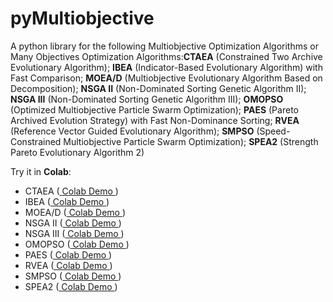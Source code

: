 # pyMultiobjective
A python library for the following Multiobjective Optimization Algorithms or Many Objectives Optimization Algorithms:**CTAEA** (Constrained Two Archive Evolutionary Algorithm); **IBEA** (Indicator-Based Evolutionary Algorithm) with Fast Comparison; **MOEA/D** (Multiobjective Evolutionary Algorithm Based on Decomposition); **NSGA II** (Non-Dominated Sorting Genetic Algorithm II);  **NSGA III** (Non-Dominated Sorting Genetic Algorithm III); **OMOPSO** (Optimized Multiobjective Particle Swarm Optimization); **PAES** (Pareto Archived Evolution Strategy) with Fast Non-Dominance Sorting; **RVEA** (Reference Vector Guided Evolutionary Algorithm); **SMPSO** (Speed-Constrained Multiobjective Particle Swarm Optimization); **SPEA2** (Strength Pareto Evolutionary Algorithm 2)


Try it in **Colab**:

- CTAEA ([ Colab Demo ](https://colab.research.google.com/drive/1IC5m7JfmhT0ihWBhziQdfyq1PAHrmW1p?usp=sharing))
- IBEA ([ Colab Demo ](https://colab.research.google.com/drive/1BBD0nWaE5SqL5n2Jpa_fDYgkWGSpy8xu?usp=sharing))
- MOEA/D ([ Colab Demo ](https://colab.research.google.com/drive/1BP2qM9coiOTq28ZYeQEqxHSCHBeh3-Io?usp=sharing))
- NSGA II ([ Colab Demo ](https://colab.research.google.com/drive/1aD1uiJOCezCG6lotMAQENGas4abEO3_6?usp=sharing))
- NSGA III ([ Colab Demo ](https://colab.research.google.com/drive/18zcEdU3NNplFiXAqH8g-oSrEhWB-uqQN?usp=sharing))
- OMOPSO ([ Colab Demo ](https://colab.research.google.com/drive/1cvSZllLYhU6UvuFM7KgDvb1YaNLZVU32?usp=sharing))
- PAES ([ Colab Demo ](https://colab.research.google.com/drive/1iz5Q9CYiLpyYEKJzd0KwQrGrZykr49TX?usp=sharing))
- RVEA ([ Colab Demo ](https://colab.research.google.com/drive/1KYYAsMM52P6lxHRk5a9P8yrnRhwCgT5i?usp=sharing))
- SMPSO ([ Colab Demo ](https://colab.research.google.com/drive/17m9AT9ORHvVqeqaRjBga1XCEuyG1EPzz?usp=sharing))
- SPEA2 ([ Colab Demo ](https://colab.research.google.com/drive/1OrxJxxAMSpKu_xSWc9UQlPOeM_mmVHmW?usp=sharing))
